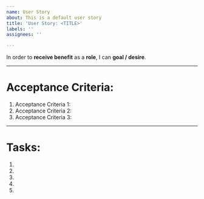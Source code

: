 ```yaml
---
name: User Story
about: This is a default user story
title: 'User Story: <TITLE>'
labels: ''
assignees: ''

---
```


In order to **receive benefit** as a **role**, I can **goal / desire**.

---
# Acceptance Criteria:

1. Acceptance Criteria 1:
1. Acceptance Criteria 2:
1. Acceptance Criteria 3:
---
# Tasks:
1. 
1. 
1. 
1. 
1.
